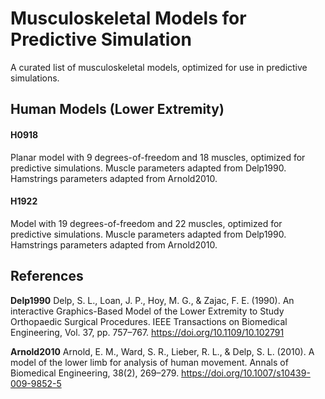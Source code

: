 # Musculoskeletal Models for Predictive Simulation

A curated list of musculoskeletal models, optimized for use in predictive simulations.

## Human Models (Lower Extremity)

#### H0918

Planar model with 9 degrees-of-freedom and 18 muscles, optimized for predictive simulations. Muscle parameters adapted from Delp1990. Hamstrings parameters adapted from Arnold2010.

#### H1922

Model with 19 degrees-of-freedom and 22 muscles, optimized for predictive simulations. Muscle parameters adapted from Delp1990. Hamstrings parameters adapted from Arnold2010.

## References

**Delp1990**	Delp, S. L., Loan, J. P., Hoy, M. G., & Zajac, F. E. (1990). An interactive Graphics-Based Model of the Lower Extremity to Study Orthopaedic Surgical Procedures. IEEE Transactions on Biomedical Engineering, Vol. 37, pp. 757–767. https://doi.org/10.1109/10.102791

**Arnold2010**	Arnold, E. M., Ward, S. R., Lieber, R. L., & Delp, S. L. (2010). A model of the lower limb for analysis of human movement. Annals of Biomedical Engineering, 38(2), 269–279. https://doi.org/10.1007/s10439-009-9852-5
